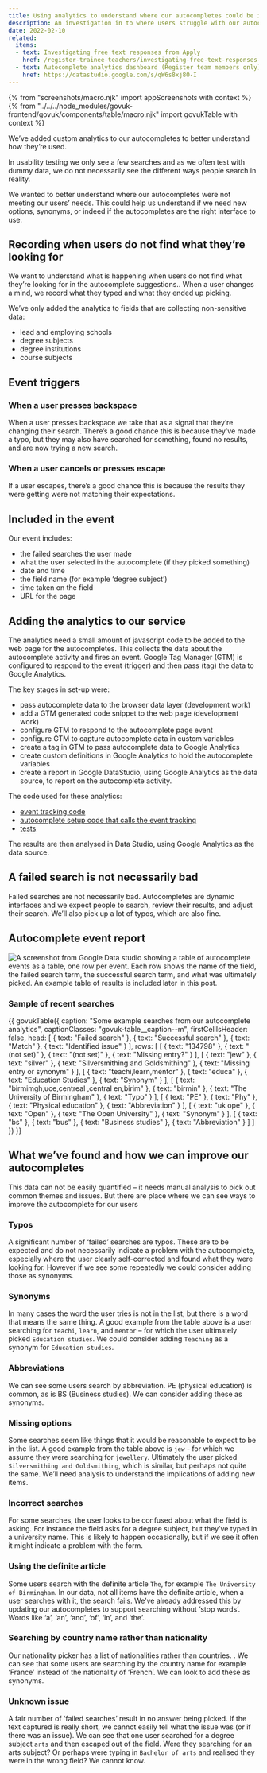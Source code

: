 ```yaml
---
title: Using analytics to understand where our autocompletes could be improved
description: An investigation in to where users struggle with our autocompletes
date: 2022-02-10
related:
  items:
  - text: Investigating free text responses from Apply
    href: /register-trainee-teachers/investigating-free-text-responses-from-apply/
  - text: Autocomplete analytics dashboard (Register team members only)
    href: https://datastudio.google.com/s/qW6s8xj8O-I
---
```

{% from "screenshots/macro.njk" import appScreenshots with context %}
{% from "../../../node_modules/govuk-frontend/govuk/components/table/macro.njk" import govukTable with context %}

We’ve added custom analytics to our autocompletes to better understand how they’re used.

In usability testing we only see a few searches and as we often test with dummy data, we do not necessarily see the different ways people search in reality.

We wanted to better understand where our autocompletes were not meeting our users’ needs. This could help us understand if we need new options, synonyms, or indeed if the autocompletes are the right interface to use.

## Recording when users do not find what they’re looking for

We want to understand what is happening when users do not find what they’re looking for in the autocomplete suggestions.. When a user changes a mind, we record what they typed and what they ended up picking.

We’ve only added the analytics to fields that are collecting non-sensitive data:

* lead and employing schools
* degree subjects
* degree institutions
* course subjects

## Event triggers

### When a user presses backspace

When a user presses backspace we take that as a signal that they’re changing their search. There’s a good chance this is because they’ve made a typo, but they may also have searched for something, found no results, and are now trying a new search.

### When a user cancels or presses escape

If a user escapes, there’s a good chance this is because the results they were getting were not matching their expectations.

## Included in the event

Our event includes:

* the failed searches the user made
* what the user selected in the autocomplete (if they picked something)
* date and time
* the field name (for example ‘degree subject’)
* time taken on the field
* URL for the page

## Adding the analytics to our service

The analytics  need a small amount of javascript code to be added to the web page for the autocompletes. This collects the data about the autocomplete activity and fires an event. Google Tag Manager (GTM) is configured to respond to the event (trigger) and then pass (tag) the data to Google Analytics.

The key stages in set-up were:

* pass autocomplete data to the browser data layer (development work)
* add a GTM generated code snippet to the web page (development work)
* configure GTM to respond to the autocomplete page event
* configure GTM to capture autocomplete data in custom variables
* create a tag in GTM to pass autocomplete data to Google Analytics
* create custom definitions in Google Analytics to hold the autocomplete variables
* create a report in Google DataStudio, using Google Analytics as the data source, to report on the autocomplete activity.

The code used for these analytics:

* [event tracking code](https://github.com/DFE-Digital/register-trainee-teachers/blob/main/app/components/form_components/tracker.js)
* [autocomplete setup code that calls the event tracking](https://github.com/DFE-Digital/register-trainee-teachers/blob/main/app/components/form_components/autocomplete/script.js)
* [tests](https://github.com/DFE-Digital/register-trainee-teachers/blob/main/app/webpacker/scripts/tracker.spec.js)

The results are then analysed in Data Studio, using Google Analytics as the data source.

## A failed search is not necessarily bad

Failed searches are not necessarily bad. Autocompletes are dynamic interfaces and we expect people to search, review their results, and adjust their search. We’ll also pick up a lot of typos, which are also fine.

## Autocomplete event report

![A screenshot from Google Data studio showing a table of autocomplete events as a table, one row per event. Each row shows the name of the field, the failed search term, the successful search term, and what was ultimately picked. An example table of results is included later in this post.](1-datastudio-screenshot.png)

### Sample of recent searches

{{ govukTable({
  caption: "Some example searches from our autocomplete analytics",
  captionClasses: "govuk-table__caption--m",
  firstCellIsHeader: false,
  head: [
    {
      text: "Failed search"
    },
    {
      text: "Successful search"
    },
    {
      text: "Match"
    },
    {
      text: "Identified issue"
    }
  ],
  rows: [
    [
      {
        text: "134798"
      },
      {
        text: "(not set)"
      },
      {
        text: "(not set)"
      },
      {
        text: "Missing entry?"
      }
    ],
    [
      {
        text: "jew"
      },
      {
        text: "silver"
      },
      {
        text: "Silversmithing and Goldsmithing"
      },
      {
        text: "Missing entry or synonym"
      }
    ],
    [
      {
        text: "teachi,learn,mentor"
      },
      {
        text: "educa"
      },
      {
        text: "Education Studies"
      },
      {
        text: "Synonym"
      }
    ],
    [
      {
        text: "birmimgh,uce,centreal ,central en,birim"
      },
      {
        text: "birmin"
      },
      {
        text: "The University of Birmingham"
      },
      {
        text: "Typo"
      }
    ],
    [
      {
        text: "PE"
      },
      {
        text: "Phy"
      },
      {
        text: "Physical education"
      },
      {
        text: "Abbreviation"
      }
    ],
    [
      {
        text: "uk ope"
      },
      {
        text: "Open"
      },
      {
        text: "The Open University"
      },
      {
        text: "Synonym"
      }
    ],
    [
      {
        text: "bs"
      },
      {
        text: "bus"
      },
      {
        text: "Business studies"
      },
      {
        text: "Abbreviation"
      }
    ]
  ]
}) }}

## What we’ve found and how we can improve our autocompletes

This data can not be easily quantified – it needs manual analysis to pick out common themes and issues. But there are place where we can see ways to improve the autocomplete for our users

### Typos

A significant number of ‘failed’ searches are typos. These are to be expected and do not necessarily indicate a problem with the autocomplete,  especially where the user clearly self-corrected and found what they were looking for. However if we see some repeatedly we could consider adding those as synonyms.

### Synonyms

In many cases the word the user tries is not in the list, but there is a word that means the same thing. A good example from the table above is a user searching for `teachi`, `learn`, and `mentor` – for which the user ultimately picked `Education studies`. We could consider adding `Teaching` as a synonym for `Education studies`.

### Abbreviations

We can see some users search by abbreviation. PE (physical education) is common, as is BS (Business studies). We can consider adding these as synonyms.

### Missing options

Some searches seem like things that it would be reasonable to expect to be in the list. A good example from the table above is `jew` - for which we assume they were searching for `jewellery`. Ultimately the user picked `Silversmithing and Goldsmithing`, which is similar, but perhaps not quite the same. We’ll need analysis to understand the implications of adding new items.

### Incorrect searches

For some searches, the user looks to be confused about what the field is asking. For instance the field asks for a degree subject, but they’ve typed in a university name. This is likely to happen occasionally, but if we see it often it might indicate a problem with the form.

### Using the definite article

Some users search with the definite article `The`, for example `The University of Birmingham`. In our data, not all items have the definite article, when a user searches with it, the search fails. We’ve already addressed this by updating our autocompletes to support searching without ‘stop words’. Words like ‘a’, ‘an’, ‘and’, ‘of’, ‘in’, and ‘the’.

### Searching by country name rather than nationality

Our nationality picker has a list of nationalities rather than countries. . We can see that some users are searching by the country name for example ‘France’ instead of the nationality of ‘French’. We can look to add these as synonyms.

### Unknown issue

A fair number of ‘failed searches’ result in no answer being picked. If the text captured is really short, we cannot easily tell what the issue was (or if there was an issue). We can see that  one user searched for a degree subject `arts` and then escaped out of the field. Were they searching for an arts subject? Or perhaps were typing in `Bachelor of arts` and realised they were in the wrong field? We cannot know.

